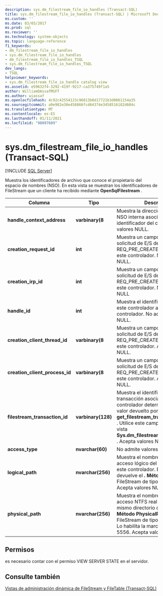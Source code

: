 ```yaml
---
description: sys.dm_filestream_file_io_handles (Transact-SQL)
title: sys.dm_filestream_file_io_handles (Transact-SQL) | Microsoft Docs
ms.custom: ''
ms.date: 03/03/2017
ms.prod: sql
ms.reviewer: ''
ms.technology: system-objects
ms.topic: language-reference
f1_keywords:
- dm_filestream_file_io_handles
- sys.dm_filestream_file_io_handles
- dm_filestream_file_io_handles_TSQL
- sys.dm_filestream_file_io_handles_TSQL
dev_langs:
- TSQL
helpviewer_keywords:
- sys.dm_filestream_file_io_handle catalog view
ms.assetid: e59632f4-3292-419f-9217-ca375749f1a5
author: WilliamDAssafMSFT
ms.author: wiassaf
ms.openlocfilehash: 4c92c42554123c96013b8d17721b3d0861154a35
ms.sourcegitcommit: a9e982e30e458866fcd64374e3458516182d604c
ms.translationtype: MT
ms.contentlocale: es-ES
ms.lasthandoff: 01/11/2021
ms.locfileid: "98097689"
---
```

# <a name="sysdm_filestream_file_io_handles-transact-sql"></a>sys.dm_filestream_file_io_handles (Transact-SQL)
[!INCLUDE [SQL Server](../../includes/applies-to-version/sqlserver.md)]

  Muestra los identificadores de archivo que conoce el propietario del espacio de nombres (NSO). En esta vista se muestran los identificadores de FileStream que un cliente ha recibido mediante **OpenSqlFilestream** .  
  
|Columna|Tipo|Descripción|  
|------------|----------|-----------------|  
|**handle_context_address**|**varbinary(8**|Muestra la dirección de la estructura NSO interna asociada con el identificador del cliente. Acepta valores NULL.|  
|**creation_request_id**|**int**|Muestra un campo desde la solicitud de E/S de REQ_PRE_CREATE usada para crear este controlador. No admite valores NULL.|  
|**creation_irp_id**|**int**|Muestra un campo desde la solicitud de E/S de REQ_PRE_CREATE usada para crear este controlador. No admite valores NULL|  
|**handle_id**|**int**|Muestra el identificador único de este controlador asignado por el controlador. No admite valores NULL.|  
|**creation_client_thread_id**|**varbinary(8**|Muestra un campo desde la solicitud de E/S de REQ_PRE_CREATE usada para crear este controlador. Acepta valores NULL.|  
|**creation_client_process_id**|**varbinary(8**|Muestra un campo desde la solicitud de E/S de REQ_PRE_CREATE usada para crear este controlador. Acepta valores NULL.|  
|**filestream_transaction_id**|**varbinary(128)**|Muestra el identificador de la transacción asociado con el controlador determinado. Este es el valor devuelto por la función **get_filestream_transaction_context** . Utilice este campo para unirse a la vista **Sys.dm_filestream_file_io_requests** . Acepta valores NULL.|  
|**access_type**|**nvarchar(60)**|No admite valores NULL.|  
|**logical_path**|**nvarchar(256)**|Muestra el nombre de ruta de acceso lógico del archivo que abrió este controlador. Es el mismo que devuelve el **. Método PathName** de FileStream de tipo **varbinary**(**Max**). Acepta valores NULL.|  
|**physical_path**|**nvarchar(256)**|Muestra el nombre de ruta de acceso NTFS real del archivo. Es el mismo directorio devuelto por **. Método PhysicalPathName** de FileStream de tipo **varbinary**(**Max**). Lo habilita la marca de seguimiento 5556. Acepta valores NULL.|  
  
## <a name="permissions"></a>Permisos  
 es necesario contar con el permiso VIEW SERVER STATE en el servidor.  
  
## <a name="see-also"></a>Consulte también  
 [Vistas de administración dinámica de FileStream y FileTable &#40;Transact-SQL&#41;](../../relational-databases/system-dynamic-management-views/filestream-and-filetable-dynamic-management-views-transact-sql.md)  
  
  
